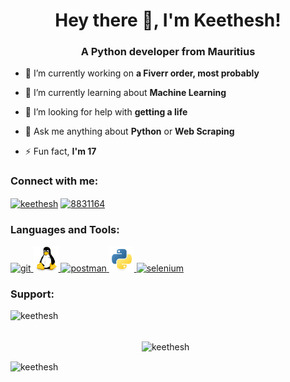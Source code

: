 <h1 align="center">Hey there 👋, I'm Keethesh!</h1>
<h3 align="center">A Python developer from Mauritius</h3>

- 🔭 I’m currently working on **a Fiverr order, most probably**

- 🌱 I’m currently learning about **Machine Learning**

- 🤝 I’m looking for help with **getting a life**

- 💬 Ask me anything about **Python** or **Web Scraping**

- ⚡ Fun fact, **I'm 17**

<h3 align="left">Connect with me:</h3>
<p align="left">
<a href="https://dev.to/keethesh" target="blank"><img align="center" src="https://cdn.jsdelivr.net/npm/simple-icons@3.0.1/icons/dev-dot-to.svg" alt="keethesh" height="30" width="40" /></a>
<a href="https://stackoverflow.com/users/8831164" target="blank"><img align="center" src="https://cdn.jsdelivr.net/npm/simple-icons@3.0.1/icons/stackoverflow.svg" alt="8831164" height="30" width="40" /></a>
</p>

<h3 align="left">Languages and Tools:</h3>
<p align="left"> <a href="https://git-scm.com/" target="_blank"> <img src="https://www.vectorlogo.zone/logos/git-scm/git-scm-icon.svg" alt="git" width="40" height="40"/> </a> <a href="https://www.linux.org/" target="_blank"> <img src="https://raw.githubusercontent.com/devicons/devicon/master/icons/linux/linux-original.svg" alt="linux" width="40" height="40"/> </a> <a href="https://postman.com" target="_blank"> <img src="https://www.vectorlogo.zone/logos/getpostman/getpostman-icon.svg" alt="postman" width="40" height="40"/> </a> <a href="https://www.python.org" target="_blank"> <img src="https://raw.githubusercontent.com/devicons/devicon/master/icons/python/python-original.svg" alt="python" width="40" height="40"/> </a> <a href="https://www.selenium.dev" target="_blank"> <img src="https://raw.githubusercontent.com/detain/svg-logos/780f25886640cef088af994181646db2f6b1a3f8/svg/selenium-logo.svg" alt="selenium" width="40" height="40"/> </a> </p>

<h3 align="left">Support:</h3>
<p><a href="https://www.buymeacoffee.com/keethesh"> <img align="left" src="https://cdn.buymeacoffee.com/buttons/v2/default-yellow.png" height="50" width="210" alt="keethesh" /></a></p><br><br>

<p><img align="center" src="https://github-readme-stats.vercel.app/api/top-langs?username=keethesh&show_icons=true&theme=dracula&locale=en&layout=compact" alt="keethesh" /></p>

<p><img align="center" src="https://github-readme-streak-stats.herokuapp.com/?user=keethesh&theme=highcontrast" alt="keethesh" /></p>

